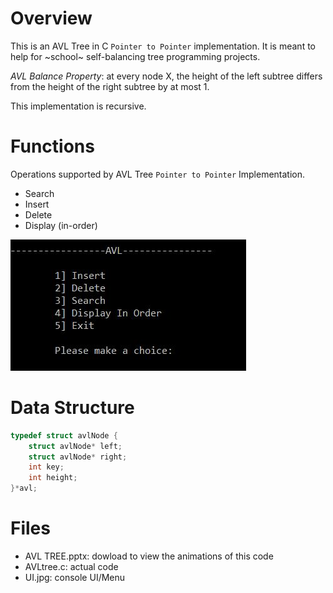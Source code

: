 # Overview

This is an AVL Tree in C `Pointer to Pointer` implementation. It is meant to help for ~school~ self-balancing tree programming projects.

_AVL Balance Property_: at every node X, the height of the left subtree differs from the height of the right subtree by at most 1.

This implementation is recursive.

# Functions

Operations supported by AVL Tree `Pointer to Pointer` Implementation.

- Search
- Insert
- Delete
- Display (in-order)

![Console](UI.png)

# Data Structure
```C
typedef struct avlNode {
	struct avlNode* left;
	struct avlNode* right;
	int key;
	int height;
}*avl;
```
# Files

- AVL TREE.pptx: dowload to view the animations of this code
- AVLtree.c: actual code
- UI.jpg: console UI/Menu





